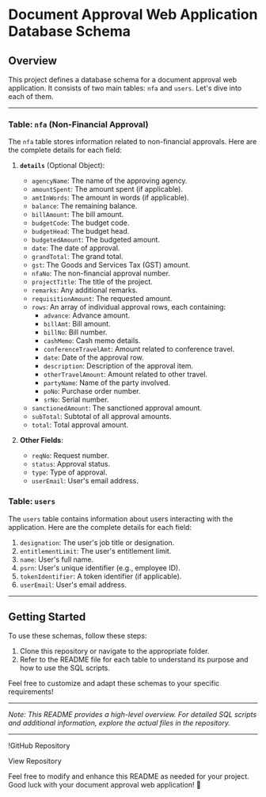 # Document Approval Web Application Database Schema

## Overview

This project defines a database schema for a document approval web application. It consists of two main tables: `nfa` and `users`. Let's dive into each of them.

---

### Table: `nfa` (Non-Financial Approval)

The `nfa` table stores information related to non-financial approvals. Here are the complete details for each field:

1. **`details`** (Optional Object):
    - `agencyName`: The name of the approving agency.
    - `amountSpent`: The amount spent (if applicable).
    - `amtInWords`: The amount in words (if applicable).
    - `balance`: The remaining balance.
    - `billAmount`: The bill amount.
    - `budgetCode`: The budget code.
    - `budgetHead`: The budget head.
    - `budgetedAmount`: The budgeted amount.
    - `date`: The date of approval.
    - `grandTotal`: The grand total.
    - `gst`: The Goods and Services Tax (GST) amount.
    - `nfaNo`: The non-financial approval number.
    - `projectTitle`: The title of the project.
    - `remarks`: Any additional remarks.
    - `requisitionAmount`: The requested amount.
    - `rows`: An array of individual approval rows, each containing:
        - `advance`: Advance amount.
        - `billAmt`: Bill amount.
        - `billNo`: Bill number.
        - `cashMemo`: Cash memo details.
        - `conferenceTravelAmt`: Amount related to conference travel.
        - `date`: Date of the approval row.
        - `description`: Description of the approval item.
        - `otherTravelAmount`: Amount related to other travel.
        - `partyName`: Name of the party involved.
        - `poNo`: Purchase order number.
        - `srNo`: Serial number.
    - `sanctionedAmount`: The sanctioned approval amount.
    - `subTotal`: Subtotal of all approval amounts.
    - `total`: Total approval amount.

2. **Other Fields**:
    - `reqNo`: Request number.
    - `status`: Approval status.
    - `type`: Type of approval.
    - `userEmail`: User's email address.

### Table: `users`

The `users` table contains information about users interacting with the application. Here are the complete details for each field:

1. `designation`: The user's job title or designation.
2. `entitlementLimit`: The user's entitlement limit.
3. `name`: User's full name.
4. `psrn`: User's unique identifier (e.g., employee ID).
5. `tokenIdentifier`: A token identifier (if applicable).
6. `userEmail`: User's email address.

---

## Getting Started

To use these schemas, follow these steps:

1. Clone this repository or navigate to the appropriate folder.
2. Refer to the README file for each table to understand its purpose and how to use the SQL scripts.

Feel free to customize and adapt these schemas to your specific requirements!

---

*Note: This README provides a high-level overview. For detailed SQL scripts and additional information, explore the actual files in the repository.*

---

!GitHub Repository

View Repository

Feel free to modify and enhance this README as needed for your project. Good luck with your document approval web application! 🚀
